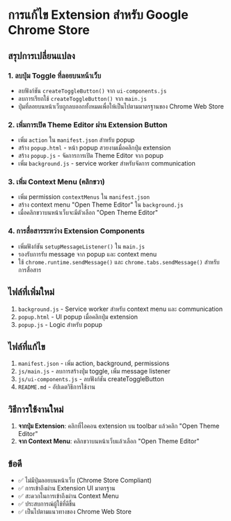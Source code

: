 # การแก้ไข Extension สำหรับ Google Chrome Store

## สรุปการเปลี่ยนแปลง

### 1. ลบปุ่ม Toggle ที่ลอยบนหน้าเว็บ
- ลบฟังก์ชัน `createToggleButton()` จาก `ui-components.js`
- ลบการเรียกใช้ `createToggleButton()` จาก `main.js`
- ปุ่มที่ลอยบนหน้าเว็บถูกลบออกทั้งหมดเพื่อให้เป็นไปตามมาตรฐานของ Chrome Web Store

### 2. เพิ่มการเปิด Theme Editor ผ่าน Extension Button
- เพิ่ม `action` ใน `manifest.json` สำหรับ popup
- สร้าง `popup.html` - หน้า popup สวยงามเมื่อคลิกปุ่ม extension
- สร้าง `popup.js` - จัดการการเปิด Theme Editor จาก popup
- เพิ่ม `background.js` - service worker สำหรับจัดการ communication

### 3. เพิ่ม Context Menu (คลิกขวา)
- เพิ่ม permission `contextMenus` ใน `manifest.json`
- สร้าง context menu "Open Theme Editor" ใน `background.js`
- เมื่อคลิกขวาบนหน้าเว็บจะมีตัวเลือก "Open Theme Editor"

### 4. การสื่อสารระหว่าง Extension Components
- เพิ่มฟังก์ชัน `setupMessageListener()` ใน `main.js`
- รองรับการรับ message จาก popup และ context menu
- ใช้ `chrome.runtime.sendMessage()` และ `chrome.tabs.sendMessage()` สำหรับการสื่อสาร

## ไฟล์ที่เพิ่มใหม่
1. `background.js` - Service worker สำหรับ context menu และ communication
2. `popup.html` - UI popup เมื่อคลิกปุ่ม extension
3. `popup.js` - Logic สำหรับ popup

## ไฟล์ที่แก้ไข
1. `manifest.json` - เพิ่ม action, background, permissions
2. `js/main.js` - ลบการสร้างปุ่ม toggle, เพิ่ม message listener
3. `js/ui-components.js` - ลบฟังก์ชัน createToggleButton
4. `README.md` - อัปเดตวิธีการใช้งาน

## วิธีการใช้งานใหม่
1. **จากปุ่ม Extension**: คลิกที่ไอคอน extension บน toolbar แล้วคลิก "Open Theme Editor"
2. **จาก Context Menu**: คลิกขวาบนหน้าเว็บแล้วเลือก "Open Theme Editor"

## ข้อดี
- ✅ ไม่มีปุ่มลอยบนหน้าเว็บ (Chrome Store Compliant)
- ✅ การเข้าถึงผ่าน Extension UI มาตรฐาน
- ✅ สะดวกในการเข้าถึงผ่าน Context Menu
- ✅ ประสบการณ์ผู้ใช้ที่ดีขึ้น
- ✅ เป็นไปตามแนวทางของ Chrome Web Store
